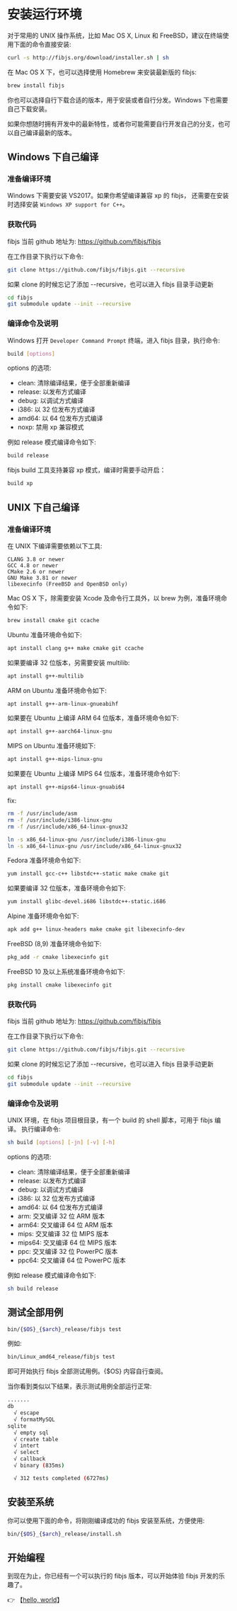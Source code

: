 # 安装运行环境
对于常用的 UNIX 操作系统，比如 Mac OS X, Linux 和 FreeBSD，建议在终端使用下面的命令直接安装:
```sh
curl -s http://fibjs.org/download/installer.sh | sh
```
在 Mac OS X 下，也可以选择使用 Homebrew 来安装最新版的 fibjs:
```sh
brew install fibjs
```
你也可以选择自行下载合适的版本，用于安装或者自行分发。Windows 下也需要自己下载安装。

如果你想随时拥有开发中的最新特性，或者你可能需要自行开发自己的分支，也可以自己编译最新的版本。

## Windows 下自己编译

### 准备编译环境
Windows 下需要安装 VS2017。如果你希望编译兼容 xp 的 fibjs， 还需要在安装时选择安装 `Windows XP support for C++`。

### 获取代码
fibjs 当前 github 地址为: https://github.com/fibjs/fibjs

在工作目录下执行以下命令:
```sh
git clone https://github.com/fibjs/fibjs.git --recursive
```
如果 clone 的时候忘记了添加  --recursive，也可以进入 fibjs 目录手动更新
```sh
cd fibjs
git submodule update --init --recursive
```

### 编译命令及说明
Windows 打开 `Developer Command Prompt` 终端，进入 fibjs 目录，执行命令:
```sh
build [options]
```
options 的选项:
* clean: 清除编译结果，便于全部重新编译
* release: 以发布方式编译
* debug: 以调试方式编译
* i386: 以 32 位发布方式编译
* amd64: 以 64 位发布方式编译
* noxp: 禁用 xp 兼容模式

例如 release 模式编译命令如下:
```sh
build release
```

fibjs build 工具支持兼容 xp 模式，编译时需要手动开启：
```sh
build xp
```

## UNIX 下自己编译

### 准备编译环境
在 UNIX 下编译需要依赖以下工具:
```
CLANG 3.8 or newer
GCC 4.8 or newer
CMake 2.6 or newer
GNU Make 3.81 or newer
libexecinfo (FreeBSD and OpenBSD only)
```
Mac OS X 下，除需要安装 Xcode 及命令行工具外，以 brew 为例，准备环境命令如下:
```sh
brew install cmake git ccache
```
Ubuntu 准备环境命令如下:
```sh
apt install clang g++ make cmake git ccache
```
如果要编译 32 位版本，另需要安装 multilib:
```sh
apt install g++-multilib
```
ARM on Ubuntu 准备环境命令如下:
```sh
apt install g++-arm-linux-gnueabihf
```
如果要在 Ubuntu 上编译 ARM 64 位版本，准备环境命令如下:
```sh
apt install g++-aarch64-linux-gnu
```
MIPS on Ubuntu 准备环境如下:
```sh
apt install g++-mips-linux-gnu
```
如果要在 Ubuntu 上编译 MIPS 64 位版本，准备环境命令如下:
```sh
apt install g++-mips64-linux-gnuabi64
```
fix:
```sh
rm -f /usr/include/asm
rm -f /usr/include/i386-linux-gnu
rm -f /usr/include/x86_64-linux-gnux32

ln -s x86_64-linux-gnu /usr/include/i386-linux-gnu
ln -s x86_64-linux-gnu /usr/include/x86_64-linux-gnux32
```
Fedora 准备环境命令如下:
```sh
yum install gcc-c++ libstdc++-static make cmake git
```
如果要编译 32 位版本，准备环境命令如下:
```sh
yum install glibc-devel.i686 libstdc++-static.i686
```
Alpine 准备环境命令如下:
```sh
apk add g++ linux-headers make cmake git libexecinfo-dev
```
FreeBSD (8,9) 准备环境命令如下:
```sh
pkg_add -r cmake libexecinfo git
```
FreeBSD 10 及以上系统准备环境命令如下:
```sh
pkg install cmake libexecinfo git
```

### 获取代码
fibjs 当前 github 地址为: https://github.com/fibjs/fibjs

在工作目录下执行以下命令:
```sh
git clone https://github.com/fibjs/fibjs.git --recursive
```
如果 clone 的时候忘记了添加  --recursive，也可以进入 fibjs 目录手动更新
```sh
cd fibjs
git submodule update --init --recursive
```

### 编译命令及说明
UNIX 环境，在 fibjs 项目根目录，有一个 build 的 shell 脚本，可用于 fibjs 编译。 执行编译命令:
```sh
sh build [options] [-jn] [-v] [-h]
```
options 的选项:
* clean: 清除编译结果，便于全部重新编译
* release: 以发布方式编译
* debug: 以调试方式编译
* i386: 以 32 位发布方式编译
* amd64: 以 64 位发布方式编译
* arm: 交叉编译 32 位 ARM 版本
* arm64: 交叉编译 64 位 ARM 版本
* mips: 交叉编译 32 位 MIPS 版本
* mips64: 交叉编译 64 位 MIPS 版本
* ppc: 交叉编译 32 位 PowerPC 版本
* ppc64: 交叉编译 64 位 PowerPC 版本

例如 release 模式编译命令如下:
```sh
sh build release
```

## 测试全部用例
```sh
bin/{$OS}_{$arch}_release/fibjs test
```
例如:
```sh
bin/Linux_amd64_release/fibjs test
```
即可开始执行 fibjs 全部测试用例。{$OS} 内容自行查阅。

当你看到类似以下结果，表示测试用例全部运行正常:
```sh
.......
db
  √ escape
  √ formatMySQL
sqlite
  √ empty sql
  √ create table
  √ intert
  √ select
  √ callback
  √ binary (835ms)

  √ 312 tests completed (6727ms)
```

## 安装至系统
你可以使用下面的命令，将刚刚编译成功的 fibjs 安装至系统，方便使用:
```sh
bin/{$OS}_{$arch}_release/install.sh
```

## 开始编程
到现在为止，你已经有一个可以执行的 fibjs 版本，可以开始体验 fibjs 开发的乐趣了。

👉 【[hello, world](hello.md)】